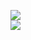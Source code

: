 [![](https://img.shields.io/badge/Made%20With-Github%20Spray-lightgrey.svg?style=for-the-badge&logo=github)](https://github.com/Annihil/github-spray#6450)  
[![](https://i.imgur.com/2DrTn0Z.gif)](https://github.com/Annihil/github-spray)